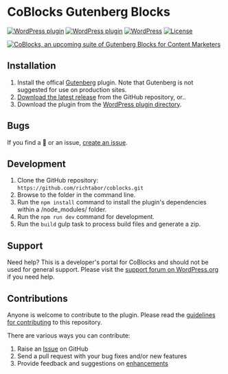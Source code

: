 # CoBlocks Gutenberg Blocks

[![WordPress plugin](https://img.shields.io/wordpress/plugin/dt/coblocks.svg?style=flat)](https://wordpress.org/plugins/coblocks/) [![WordPress plugin](https://img.shields.io/wordpress/plugin/v/coblocks.svg?style=flat)](https://wordpress.org/plugins/coblocks/) [![WordPress](https://img.shields.io/wordpress/v/coblocks.svg?style=flat)]() [![License](https://img.shields.io/badge/license-GPL--3.0%2B-red.svg)](https://github.com/richtabor/coblocks/blob/master/license.txt)

[![CoBlocks, an upcoming suite of Gutenberg Blocks for Content Marketers](https://user-images.githubusercontent.com/1813435/39494435-5fc12b72-4d64-11e8-8dc4-24e159afe340.jpg)](https://coblocks.com)

## Installation ##

1. Install the offical [Gutenberg](https://wordpress.org/plugins/gutenberg/) plugin. Note that Gutenberg is not suggested for use on production sites.
2. [Download the latest release](https://github.com/thatplugincompany/coblocks/releases) from the GitHub repository, or..
3. Download the plugin from the [WordPress plugin directory](https://wordpress.org/plugins/coblocks/).

## Bugs ##
If you find a 🐞 or an issue, [create an issue](https://github.com/thatplugincompany/coblocks/issues?state=open).

## Development ##
1. Clone the GitHub repository: `https://github.com/richtabor/coblocks.git`
2. Browse to the folder in the command line.
3. Run the `npm install` command to install the plugin's dependencies within a /node_modules/ folder.
4. Run the `npm run dev` command for development.
5. Run the `build` gulp task to process build files and generate a zip.

## Support ##
Need help? This is a developer's portal for CoBlocks and should not be used for general support. Please visit the [support forum on WordPress.org](https://wordpress.org/support/plugin/coblocks) if you need help.

## Contributions ##
Anyone is welcome to contribute to the plugin. Please read the [guidelines for contributing](https://github.com/thatplugincompany/coblocks/blob/master/CONTRIBUTING.md) to this repository.

There are various ways you can contribute:

1. Raise an [Issue](https://github.com/richtabor/coblocks/issues) on GitHub
2. Send a pull request with your bug fixes and/or new features
3. Provide feedback and suggestions on [enhancements](https://github.com/thatplugincompany/coblocks/issues?direction=desc&labels=Enhancement&page=1&sort=created&state=open)
